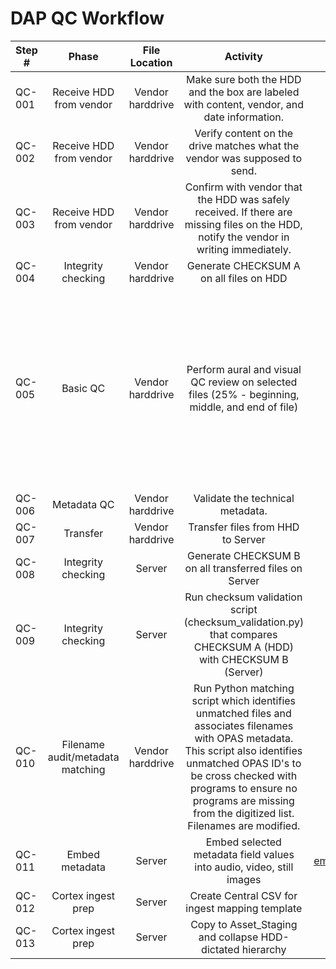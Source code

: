 # DAP QC Workflow
|Step #|Phase|File Location|Activity|Tools|Notes|
| ---- |:---:|:-----------:|:------:|:---:|:---:|
|QC-001|Receive HDD from vendor|Vendor harddrive|	Make sure both the HDD and the box are labeled with content, vendor, and date information.| | |		
|QC-002|Receive HDD from vendor|Vendor harddrive|	Verify content on the drive matches what the vendor was supposed to send.| | |		
|QC-003|Receive HDD from vendor|Vendor harddrive|	Confirm with vendor that the HDD was safely received. If there are missing files on the HDD, notify the vendor in writing immediately.| | |			
|QC-004|Integrity checking|Vendor harddrive|Generate CHECKSUM A on all files on HDD|[md5Scrape.py](https://github.com/CarnegieHall/quality-control/blob/master/md5Scrape.py)| |			
|QC-005|Basic QC|Vendor harddrive|Perform aural and visual QC review on selected files (25% - beginning, middle, and end of file)||They mark if files don't align with FNC (but don't change it). Sometimes the date is off, or cha instead of CH. KG must review FOR REVIEW files.|
|QC-006|Metadata QC|Vendor harddrive|Validate the technical metadata.|[MDQC](https://github.com/avpreserve/mdqc)| |		
|QC-007|Transfer|Vendor harddrive|Transfer files from HHD to Server| | |
|QC-008|Integrity checking|Server|Generate CHECKSUM B on all transferred files on Server|[md5Scrape.py](https://github.com/CarnegieHall/quality-control/blob/master/md5Scrape.py)||	
|QC-009|Integrity checking|Server|Run checksum validation script (checksum_validation.py) that compares CHECKSUM A (HDD) with CHECKSUM B (Server)|[checksumValidation.py](https://github.com/CarnegieHall/quality-control/blob/master/checksumValidation.py)|	|	
|QC-010|Filename audit/metadata matching|Vendor harddrive|Run Python matching script which identifies unmatched files and associates filenames with OPAS metadata. This script also identifies unmatched OPAS ID's to be cross checked with programs to ensure no programs are missing from the digitized list. Filenames are modified.|[reconcileList.py](https://github.com/CarnegieHall/quality-control/blob/master/reconcileList.py)| |	
|QC-011|Embed metadata|Server|Embed selected metadata field values into audio, video, still images|[embedCopyrightMetadata.sh](https://github.com/CarnegieHall/quality-control/blob/master/embedCopyrightMetadata.sh)| |			
|QC-012|Cortex ingest prep|Server|Create Central CSV for ingest mapping template| | |		
|QC-013|Cortex ingest prep|Server|Copy to Asset_Staging and collapse HDD-dictated hierarchy| | |			
